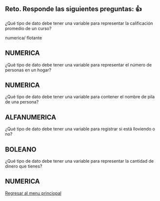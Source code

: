 ## Reto. Responde las siguientes preguntas: 👍
¿Qué tipo de dato debe tener una variable para representar la calificación promedio de un
curso?

numerica/ flotante
## NUMERICA
¿Qué tipo de dato debe tener una variable para representar el número de personas en un
hogar?
## NUMERICA
¿Qué tipo de dato debe tener una variable para contener el nombre de pila de una persona?
## ALFANUMERICA
¿Qué tipo de dato debe tener una variable para registrar si está lloviendo o no?
## BOLEANO
¿Qué tipo de dato debe tener una variable para representar la cantidad de dinero que
tienes?
## NUMERICA
[Regresar al menu princiopal](https://github.com/escuelaDeCodigoMargaritaMaza/escuela_de_codigo/tree/main/PENSAMIENTO_COMPUTACIONAL)
